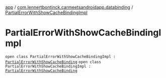 [app](../../index.md) / [com.lennertbontinck.carmeetsandroidapp.databinding](../index.md) / [PartialErrorWithShowCacheBindingImpl](./index.md)

# PartialErrorWithShowCacheBindingImpl

`open class PartialErrorWithShowCacheBindingImpl : `[`PartialErrorWithShowCacheBinding`](../-partial-error-with-show-cache-binding/index.md)
`open class PartialErrorWithShowCacheBindingImpl : `[`PartialErrorWithShowCacheBinding`](../-partial-error-with-show-cache-binding/index.md)
